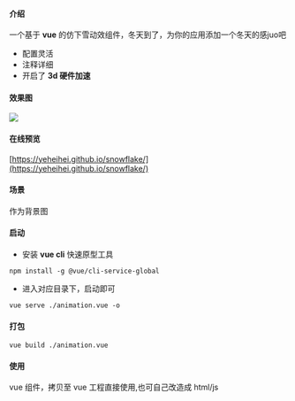 #### 介绍

一个基于 **vue** 的仿下雪动效组件，冬天到了，为你的应用添加一个冬天的感juo吧

- 配置灵活
- 注释详细
- 开启了 **3d 硬件加速**

#### 效果图

![](https://imgkr2.cn-bj.ufileos.com/37f5b841-da4b-4f1f-9e04-692db3aaab3f.png?UCloudPublicKey=TOKEN_8d8b72be-579a-4e83-bfd0-5f6ce1546f13&Signature=eaOtUJijXsHXLqcXVOTVJI7Nu00%253D&Expires=1606183185)

#### 在线预览

[https://yeheihei.github.io/snowflake/](https://yeheihei.github.io/snowflake/)

#### 场景

作为背景图

#### 启动

- 安装 **vue cli** 快速原型工具

```
npm install -g @vue/cli-service-global
```

- 进入对应目录下，启动即可

```
vue serve ./animation.vue -o
```

#### 打包

```
vue build ./animation.vue
```

#### 使用

vue 组件，拷贝至 vue 工程直接使用,也可自己改造成 html/js

